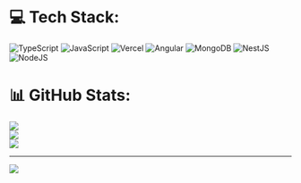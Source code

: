 
# 💻 Tech Stack:
![TypeScript](https://img.shields.io/badge/typescript-%23007ACC.svg?style=for-the-badge&logo=typescript&logoColor=white) ![JavaScript](https://img.shields.io/badge/javascript-%23323330.svg?style=for-the-badge&logo=javascript&logoColor=%23F7DF1E) ![Vercel](https://img.shields.io/badge/vercel-%23000000.svg?style=for-the-badge&logo=vercel&logoColor=white) ![Angular](https://img.shields.io/badge/angular-%23DD0031.svg?style=for-the-badge&logo=angular&logoColor=white) ![MongoDB](https://img.shields.io/badge/MongoDB-%234ea94b.svg?style=for-the-badge&logo=mongodb&logoColor=white) ![NestJS](https://img.shields.io/badge/nestjs-%23E0234E.svg?style=for-the-badge&logo=nestjs&logoColor=white) ![NodeJS](https://img.shields.io/badge/node.js-6DA55F?style=for-the-badge&logo=node.js&logoColor=white)
# 📊 GitHub Stats:
![](https://github-readme-stats.vercel.app/api?username=plf-computing&theme=dark&hide_border=false&include_all_commits=false&count_private=false)<br/>
![](https://github-readme-streak-stats.herokuapp.com/?user=plf-computing&theme=dark&hide_border=false)<br/>
![](https://github-readme-stats.vercel.app/api/top-langs/?username=plf-computing&theme=dark&hide_border=false&include_all_commits=false&count_private=false&layout=compact)

---
[![](https://visitcount.itsvg.in/api?id=plf-computing&icon=0&color=0)](https://visitcount.itsvg.in)

